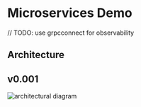 # Microservices Demo

// TODO: use grpcconnect for observability


## Architecture

## v0.001
![architectural diagram](architecture/architecture-diagram-2024-03-18-2325.png)
